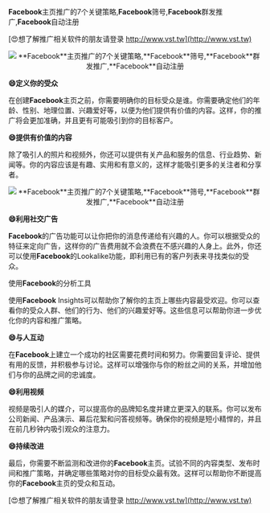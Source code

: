 **Facebook**主页推广的7个关键策略,**Facebook**筛号,**Facebook**群发推广,**Facebook**自动注册

[😍想了解推广相关软件的朋友请登录 http://www.vst.tw](http://www.vst.tw)

 <center><img src="https://vst.tw/MP4/tuiguang/png/0.png" alt="**Facebook**主页推广的7个关键策略,**Facebook**筛号,**Facebook**群发推广,**Facebook**自动注册"></center>

**😄定义你的受众**

在创建**Facebook**主页之前，你需要明确你的目标受众是谁。你需要确定他们的年龄、性别、地理位置、兴趣爱好等，以便为他们提供有价值的内容。这样，你的推广将会更加准确，并且更有可能吸引到你的目标客户。

**😄提供有价值的内容**

除了吸引人的照片和视频外，你还可以提供有关产品和服务的信息、行业趋势、新闻等。你的内容应该是有趣、实用和有意义的，这样才能吸引更多的关注者和分享者。

 <center><img src="https://vst.tw/MP4/tuiguang/png/0.png" alt="**Facebook**主页推广的7个关键策略,**Facebook**筛号,**Facebook**群发推广,**Facebook**自动注册"></center>

**😄利用社交广告**

**Facebook**的广告功能可以让你把你的消息传递给有兴趣的人。你可以根据受众的特征来定向广告，这样你的广告费用就不会浪费在不感兴趣的人身上。此外，你还可以使用**Facebook**的Lookalike功能，即利用已有的客户列表来寻找类似的受众。

使用**Facebook**的分析工具

使用**Facebook** Insights可以帮助你了解你的主页上哪些内容最受欢迎。你可以查看你的受众人群、他们的行为、他们的兴趣爱好等。这些信息可以帮助你进一步优化你的内容和推广策略。

**😄与人互动**

在**Facebook**上建立一个成功的社区需要花费时间和努力。你需要回复评论、提供有用的反馈，并积极参与讨论。这样可以增强你与你的粉丝之间的关系，并增加他们与你的品牌之间的忠诚度。

**😄利用视频**

视频是吸引人的媒介，可以提高你的品牌知名度并建立更深入的联系。你可以发布公司新闻、产品演示、幕后花絮和问答视频等。确保你的视频是短小精悍的，并且在前几秒钟内吸引观众的注意力。

**😄持续改进**

最后，你需要不断监测和改进你的**Facebook**主页。试验不同的内容类型、发布时间和推广策略，并确定哪些策略对你的目标受众最有效。这样可以帮助你不断提高你的**Facebook**主页的受众和互动。

[😍想了解推广相关软件的朋友请登录 http://www.vst.tw](http://www.vst.tw)



